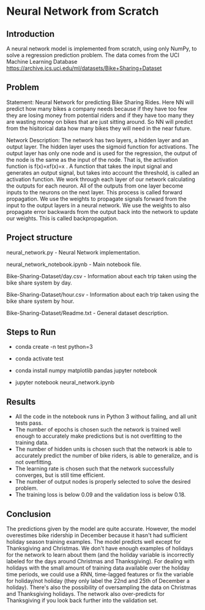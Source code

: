 # Neural Network from Scratch

## Introduction
A neural network model is implemented from scratch, using only NumPy, to solve a regression prediction problem. The data comes from the UCI Machine Learning Database https://archive.ics.uci.edu/ml/datasets/Bike+Sharing+Dataset

## Problem
Statement: Neural Network for predicting Bike Sharing Rides. Here NN will predict how many bikes a company needs because if they have too few they are losing money from potential riders and if they have too many they are wasting money on bikes that are just sitting around. So NN will predict from the hisitorical data how many bikes they will need in the near future.

Network Description: The network has two layers, a hidden layer and an output layer. The hidden layer uses the sigmoid function for activations. The output layer has only one node and is used for the regression, the output of the node is the same as the input of the node. That is, the activation function is f(x)=xf(x)=x . A function that takes the input signal and generates an output signal, but takes into account the threshold, is called an activation function. We work through each layer of our network calculating the outputs for each neuron. All of the outputs from one layer become inputs to the neurons on the next layer. This process is called forward propagation. We use the weights to propagate signals forward from the input to the output layers in a neural network. We use the weights to also propagate error backwards from the output back into the network to update our weights. This is called backpropagation.

## Project structure

neural_network.py - Neural Network implementation.

neural_network_notebook.ipynb - Main notebook file.

Bike-Sharing-Dataset/day.csv - Information about each trip taken using the bike share system by day.

Bike-Sharing-Dataset/hour.csv - Information about each trip taken using the bike share system by hour.

Bike-Sharing-Dataset/Readme.txt - General dataset description.

## Steps to Run
- conda create -n test python=3

- conda activate test

- conda install numpy matplotlib pandas jupyter notebook

- jupyter notebook neural_network.ipynb

## Results
- All the code in the notebook runs in Python 3 without failing, and all unit tests pass.
- The number of epochs is chosen such the network is trained well enough to accurately make predictions but is not overfitting to the training data.
- The number of hidden units is chosen such that the network is able to accurately predict the number of bike riders, is able to generalize, and is not overfitting.
- The learning rate is chosen such that the network successfully converges, but is still time efficient.
- The number of output nodes is properly selected to solve the desired problem.
- The training loss is below 0.09 and the validation loss is below 0.18.

## Conclusion
The predictions given by the model are quite accurate. However, the model overestimes bike ridership in December because it hasn't had sufficient holiday season training examples. The model predicts well except for Thanksgiving and Christmas. We don't have enough examples of holidays for the network to learn about them (and the holiday variable is incorrectly labeled for the days around Christmas and Thanksgiving). For dealing with holidays with the small amount of training data available over the holiday time periods, we could use a RNN, time-lagged features or fix the variable for holiday/not holiday (they only label the 22nd and 25th of December a holiday). There's also the possibility of oversampling the data on Christmas and Thanksgiving holidays. The network also over-predicts for Thanksgiving if you look back further into the validation set.
